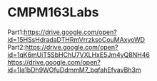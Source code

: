 # CMPM163Labs

Part1:https://drive.google.com/open?id=15HSsHdradaDTHRmVrrzksoCouMAxyoWD
Part2:https://drive.google.com/open?id=1qK6mUiT5SbHChU7VXLHxE5Jm4yQ8NH46
https://drive.google.com/open?id=1Ia1bDh9WOfuDdmmM7_bqfahEfvavBh3m
